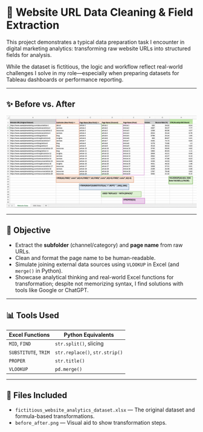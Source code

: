 # 🧪 Website URL Data Cleaning & Field Extraction

This project demonstrates a typical data preparation task I encounter in digital marketing analytics: transforming raw website URLs into structured fields for analysis.

While the dataset is fictitious, the logic and workflow reflect real-world challenges I solve in my role—especially when preparing datasets for Tableau dashboards or performance reporting.

---

## ✨ Before vs. After

![Before and After Screenshot](before_after_fields.png) 

---

## 🎯 Objective

- Extract the **subfolder** (channel/category) and **page name** from raw URLs.
- Clean and format the page name to be human-readable.
- Simulate joining external data sources using `VLOOKUP` in Excel (and `merge()` in Python).
- Showcase analytical thinking and real-world Excel functions for transformation; despite not memorizing syntax, I find solutions with tools like Google or ChatGPT.

---

## 📊 Tools Used

| Excel Functions | Python Equivalents |
|-----------------|--------------------|
| `MID`, `FIND`   | `str.split()`, slicing |
| `SUBSTITUTE`, `TRIM` | `str.replace()`, `str.strip()` |
| `PROPER`        | `str.title()`      |
| `VLOOKUP`       | `pd.merge()`       |

---

## 🧰 Files Included

- `fictitious_website_analytics_dataset.xlsx` — The original dataset and formula-based transformations.
- `before_after.png` — Visual aid to show transformation steps.

